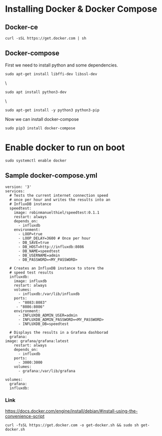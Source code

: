 # Installing Docker & Docker Compose

## Docker-ce

    curl -sSL https://get.docker.com | sh

## Docker-compose

First we need to install python and some dependencies.

    sudo apt-get install libffi-dev libssl-dev
\

    sudo apt install python3-dev
\

    sudo apt-get install -y python3 python3-pip

Now we can install docker-compose

    sudo pip3 install docker-compose

# Enable docker to run on boot

    sudo systemctl enable docker


## Sample docker-compose.yml

    version: '3'
    services:
      # Tests the current internet connection speed
      # once per hour and writes the results into an
      # InfluxDB instance
      speedtest:    
        image: robinmanuelthiel/speedtest:0.1.1
        restart: always
        depends_on:
          - influxdb
        environment:
          - LOOP=true
          - LOOP_DELAY=3600 # Once per hour
          - DB_SAVE=true
          - DB_HOST=http://influxdb:8086
          - DB_NAME=speedtest
          - DB_USERNAME=admin
          - DB_PASSWORD=<MY_PASSWORD>
    
      # Creates an InfluxDB instance to store the
      # speed test results
      influxdb:
        image: influxdb
        restart: always
        volumes:
          - influxdb:/var/lib/influxdb
        ports:
          - "8083:8083"
         - "8086:8086"
        environment:
          - INFLUXDB_ADMIN_USER=admin
          - INFLUXDB_ADMIN_PASSWORD=<MY_PASSWORD>
          - INFLUXDB_DB=speedtest
    
      # Displays the results in a Grafana dashborad
      grafana:
    image: grafana/grafana:latest
        restart: always
        depends_on:
          - influxdb
        ports:
          - 3000:3000
        volumes:
          - grafana:/var/lib/grafana
    
    volumes:
      grafana:
      influxdb:


### Link

https://docs.docker.com/engine/install/debian/#install-using-the-convenience-script

    curl -fsSL https://get.docker.com -o get-docker.sh && sudo sh get-docker.sh
